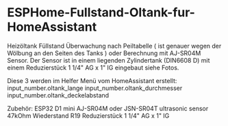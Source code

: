 # ESPHome-Fullstand-Oltank-fur-HomeAssistant
Heizöltank Füllstand Überwachung nach Peiltabelle ( ist genauer wegen der Wölbung an den Seiten des Tanks ) oder Berechnung mit AJ-SR04M Sensor.
Der Sensor ist in einem liegenden Zylindertank (DIN6608 D) mit einem Reduzierstück 1 1/4" AG x 1" IG eingebaut siehe Fotos.

Diese 3 werden im Helfer Menü vom HomeAssistant erstellt:
input_number.oltank_lange
input_number.oltank_durchmesser
input_number.oltank_deckelabstand


Zubehör:
ESP32 D1 mini
AJ-SR04M oder JSN-SR04T ultrasonic sensor
47kOhm Wiederstand R19 
Reduzierstück 1 1/4" AG x 1" IG


